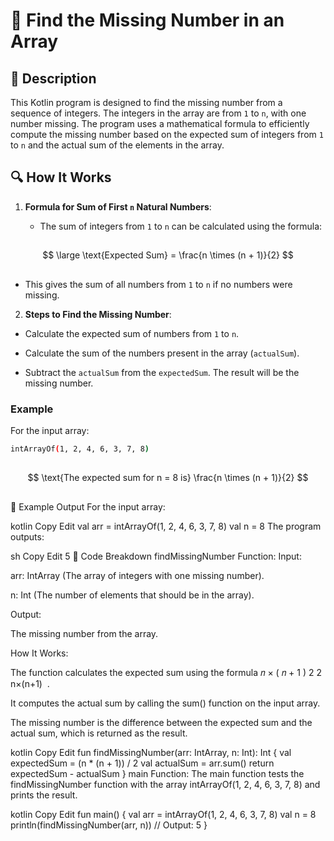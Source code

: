 # 📌 Find the Missing Number in an Array

## 🚀 Description
This Kotlin program is designed to find the missing number from a sequence of integers. 
The integers in the array are from `1` to `n`, with one number missing. 
The program uses a mathematical formula to efficiently compute the missing number based on the expected sum of integers from `1` to `n` and the actual sum of the elements in the array.

## 🔍 How It Works
1. **Formula for Sum of First `n` Natural Numbers**:

   - The sum of integers from `1` to `n` can be calculated using the formula:

##
$$
\large \text{Expected Sum} = \frac{n \times (n + 1)}{2}
$$
##
 
  - This gives the sum of all numbers from `1` to `n` if no numbers were missing.

2. **Steps to Find the Missing Number**:

  - Calculate the expected sum of numbers from `1` to `n`.

  - Calculate the sum of the numbers present in the array (`actualSum`).

  - Subtract the `actualSum` from the `expectedSum`. The result will be the missing number.

### Example
For the input array:
```sh
intArrayOf(1, 2, 4, 6, 3, 7, 8)
```
##
$$
\text{The expected sum for n = 8 is}  \frac{n \times (n + 1)}{2}
$$
##
🎯 Example Output
For the input array:

kotlin
Copy
Edit
val arr = intArrayOf(1, 2, 4, 6, 3, 7, 8)
val n = 8
The program outputs:

sh
Copy
Edit
5
📂 Code Breakdown
findMissingNumber Function:
Input:

arr: IntArray (The array of integers with one missing number).

n: Int (The number of elements that should be in the array).

Output:

The missing number from the array.

How It Works:

The function calculates the expected sum using the formula 
𝑛
×
(
𝑛
+
1
)
2
2
n×(n+1)
​
 .

It computes the actual sum by calling the sum() function on the input array.

The missing number is the difference between the expected sum and the actual sum, which is returned as the result.

kotlin
Copy
Edit
fun findMissingNumber(arr: IntArray, n: Int): Int {
    val expectedSum = (n * (n + 1)) / 2
    val actualSum = arr.sum()
    return expectedSum - actualSum
}
main Function:
The main function tests the findMissingNumber function with the array intArrayOf(1, 2, 4, 6, 3, 7, 8) and prints the result.

kotlin
Copy
Edit
fun main() {
    val arr = intArrayOf(1, 2, 4, 6, 3, 7, 8)
    val n = 8
    println(findMissingNumber(arr, n))  // Output: 5
}

